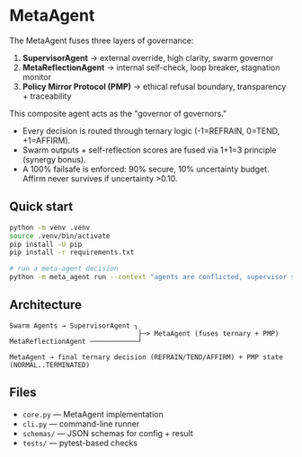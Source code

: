 
# MetaAgent

The MetaAgent fuses three layers of governance:

1. **SupervisorAgent** → external override, high clarity, swarm governor
2. **MetaReflectionAgent** → internal self-check, loop breaker, stagnation monitor
3. **Policy Mirror Protocol (PMP)** → ethical refusal boundary, transparency + traceability

This composite agent acts as the "governor of governors."

- Every decision is routed through ternary logic (-1=REFRAIN, 0=TEND, +1=AFFIRM).
- Swarm outputs + self-reflection scores are fused via 1+1=3 principle (synergy bonus).
- A 100% failsafe is enforced: 90% secure, 10% uncertainty budget. Affirm never survives if uncertainty >0.10.

## Quick start

```bash
python -m venv .venv
source .venv/bin/activate
pip install -U pip
pip install -r requirements.txt

# run a meta-agent decision
python -m meta_agent run --context "agents are conflicted, supervisor says REFRAIN, reflection says TEND"
```

## Architecture

```
Swarm Agents → SupervisorAgent ┐
                                ├─> MetaAgent (fuses ternary + PMP)
MetaReflectionAgent ────────────┘

MetaAgent → final ternary decision (REFRAIN/TEND/AFFIRM) + PMP state (NORMAL..TERMINATED)
```

## Files

- `core.py` — MetaAgent implementation
- `cli.py` — command-line runner
- `schemas/` — JSON schemas for config + result
- `tests/` — pytest-based checks
